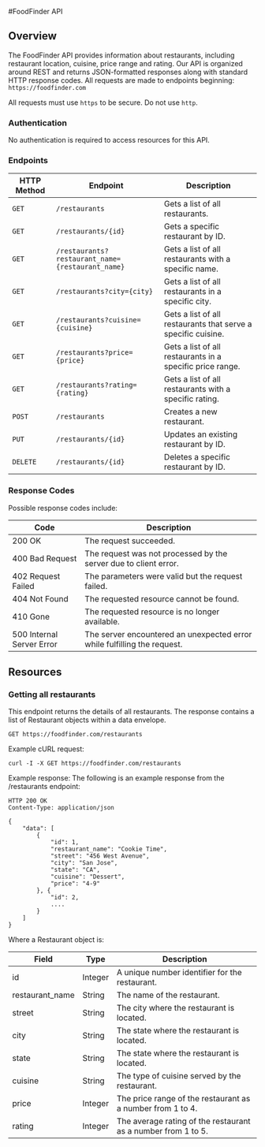 #FoodFinder API

## Overview
The FoodFinder API provides information about restaurants, including restaurant location, cuisine, price range and rating. Our API is organized around REST and returns JSON-formatted responses along with standard HTTP response codes. All requests are made to endpoints beginning:
`https://foodfinder.com`

All requests must use `https` to be secure. Do not use `http`.

### Authentication
No authentication is required to access resources for this API.

### Endpoints
| HTTP Method     | Endpoint                                               |  Description                                    |
| -------------   |--------------------------------------------------------|-------------------------------------------------|
| `GET`           | `/restaurants`                                         | Gets a list of all restaurants. |
| `GET`           | `/restaurants/{id}`                                    | Gets a specific restaurant by ID. |
| `GET`           | `/restaurants?restaurant_name={restaurant_name}`       | Gets a list of all restaurants with a specific name. |
| `GET`           | `/restaurants?city={city}`                             | Gets a list of all restaurants in a specific city. |
| `GET`           | `/restaurants?cuisine={cuisine}`                       | Gets a list of all restaurants that serve a specific cuisine. |
| `GET`           | `/restaurants?price={price}`                           | Gets a list of all restaurants in a specific price range. |
| `GET`           | `/restaurants?rating={rating}`                         | Gets a list of all restaurants with a specific rating. |
| `POST`          | `/restaurants`                                         | Creates a new restaurant. |
| `PUT`           | `/restaurants/{id}`                                    | Updates an existing restaurant by ID. |
| `DELETE`        | `/restaurants/{id}`                                    | Deletes a specific restaurant by ID. |

### Response Codes
Possible response codes include:

| Code                      | Description                                                                               |
| ------------------------- |---------------------------------------------------------------------------------------------------------|
| 200 OK	                  | The request succeeded. |
| 400 Bad Request	          | The request was not processed by the server due to client error. |
| 402 Request Failed	      | The parameters were valid but the request failed. |
| 404 Not Found	            | The requested resource cannot be found. |
| 410 Gone                  |	The requested resource is no longer available. |
| 500 Internal Server Error	| The server encountered an unexpected error while fulfilling the request. |

## Resources

### Getting all restaurants
This endpoint returns the details of all restaurants. The response contains a list of Restaurant objects within a data envelope.

```
GET https://foodfinder.com/restaurants
```

Example cURL request:

```
curl -I -X GET https://foodfinder.com/restaurants
```

Example response:
The following is an example response from the /restaurants endpoint:

```
HTTP 200 OK
Content-Type: application/json

{
	"data": [
		{
			"id": 1,
			"restaurant_name": "Cookie Time",
			"street": "456 West Avenue",
			"city": "San Jose",
			"state": "CA",
			"cuisine": "Dessert",
			"price": "4-9"
		}, {
			"id": 2,
			....
		} 
	]
}
```

Where a Restaurant object is:

| Field           | Type        | Description                                     |
| ----------------|-------------|-------------------------------------------------|
| id	            | Integer	    | A unique number identifier for the restaurant. |
| restaurant_name	| String	    | The name of the restaurant. |
| street          |	String	    | The city where the restaurant is located. |
| city	          | String	    | The state where the restaurant is located. |
| state           |	String	    | The state where the restaurant is located. |
| cuisine	        | String	    | The type of cuisine served by the restaurant. |
| price	          | Integer	    | The price range of the restaurant as a number from 1 to 4. |
| rating	        | Integer	    | The average rating of the restaurant as a number from 1 to 5. |



